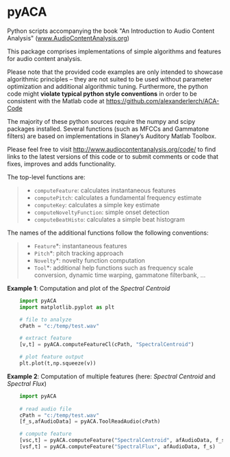 # pyACA
Python scripts accompanying the book "An Introduction to Audio Content 
Analysis" (www.AudioContentAnalysis.org)

This package comprises implementations of simple algorithms and features for 
audio content analysis.

Please note that the provided code examples are only intended to showcase 
algorithmic principles – they are not suited to be used without 
parameter optimization and additional algorithmic tuning. Furthermore,
the python code might **violate typical python style conventions** in order to
be consistent with the Matlab code at 
https://github.com/alexanderlerch/ACA-Code

The majority of these python sources require the numpy and scipy packages installed. 
Several functions (such as MFCCs and Gammatone filters) are based on 
implementations in Slaney’s Auditory Matlab Toolbox.

Please feel free to visit http://www.audiocontentanalysis.org/code/
to find links to the latest versions of this code or to submit comments or code 
that fixes, improves and adds functionality.

The top-level functions are:
> - `computeFeature`: calculates instantaneous features 
> - `computePitch`: calculates a fundamental frequency estimate
> - `computeKey`: calculates a simple key estimate
> - `computeNoveltyFunction`: simple onset detection
> - `computeBeatHisto`: calculates a simple beat histogram

The names of the additional functions follow the following 
conventions:
> - `Feature`*: instantaneous features
> - `Pitch`*: pitch tracking approach
> - `Novelty`*: novelty function computation
> - `Tool`*: additional help functions such as frequency scale 
conversion, dynamic time warping, gammatone filterbank, ...

**Example 1**: Computation and plot of the _Spectral Centroid_

```python
	import pyACA
	import matplotlib.pyplot as plt 

	# file to analyze
	cPath = "c:/temp/test.wav"

	# extract feature
	[v,t] = pyACA.computeFeatureCl(cPath, "SpectralCentroid")

	# plot feature output
	plt.plot(t,np.squeeze(v))

```
**Example 2**: Computation of multiple features (here: _Spectral Centroid_ and _Spectral Flux_)

```python
	import pyACA
	
	# read audio file
	cPath = "c:/temp/test.wav"
	[f_s,afAudioData] = pyACA.ToolReadAudio(cPath)

	# compute feature
	[vsc,t] = pyACA.computeFeature("SpectralCentroid", afAudioData, f_s)
	[vsf,t] = pyACA.computeFeature("SpectralFlux", afAudioData, f_s)

```


